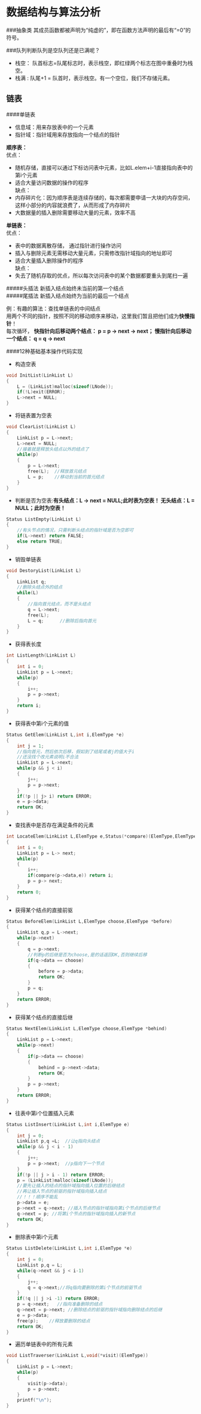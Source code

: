 数据结构与算法分析
====
###抽象类
其成员函数都被声明为“纯虚的”，即在函数方法声明的最后有“=0”的符号。   

###队列判断队列是空队列还是已满呢？     
* 栈空： 队首标志=队尾标志时，表示栈空，即红绿两个标志在图中重叠时为栈空。
* 栈满 : 队尾+1 = 队首时，表示栈空。有一个空位，我们不存储元素。

链表
----   

####单链表
* 信息域：用来存放表中的一个元素   
* 指针域：指针域用来存放指向一个结点的指针    
     
**顺序表：**    
优点：     
* 随机存储，直接可以通过下标访问表中元素，比如L.elem+i-1直接指向表中的第i个元素 
* 适合大量访问数据的操作的程序     
缺点：    
* 内存碎片化：因为顺序表是连续存储的，每次都需要申请一大块的内存空间，这样小部分的内容就浪费了，从而形成了内存碎片     
* 大数据量的插入删除需要移动大量的元素，效率不高 
     
**单链表：**     
优点：    
* 表中的数据离散存储， 通过指针进行操作访问     
* 插入与删除元素无需移动大量元素，只需修改指针域指向的地址即可   
* 适合大量插入删除操作的程序    
缺点：    
* 失去了随机存取的优点，所以每次访问表中的某个数据都要重头到尾扫一遍 

#####头插法
新插入结点始终未当前的第一个结点      
#####尾插法 
新插入结点始终为当前的最后一个结点    

例：有趣的算法：查找单链表的中间结点    
用两个不同的指针，按照不同的移动顺序来移动，这里我们暂且把他们成为**快慢指针**！     
每次循环， **快指针向后移动两个结点： p = p -> next -> next； 
慢指针向后移动一个结点： q = q -> next** 
  
####12种基础基本操作代码实现  
* 构造空表  
```c
void InitList(LinkList L)
{
    L = (LinkList)malloc(sizeof(LNode));
    if(!L)exit(ERROR);
    L->next = NULL;
}
``` 
* 将链表置为空表  
```c
void ClearList(LinkList L)
{
    LinkList p = L->next;
    L->next = NULL;
    //接着就是释放头结点以外的结点了
    while(p)
    {
        p = L->next;
        free(L);  //释放首元结点
        L = p;    //移动到当前的首元结点 
    } 
} 
```     
* 判断是否为空表:**有头结点：L -> next = NULL;此时表为空表！ 
无头结点：L = NULL；此时为空表！**  
```c
Status ListEmpty(LinkList L)
{
    //有头节点的情况，只需判断头结点的指针域是否为空即可
    if(L->next) return FALSE;
    else return TRUE;   
}
```   
     
* 销毁单链表  

```c
void DestoryList(LinkList L)
{
    LinkList q;
    //删除头结点外的结点 
    while(L)
    {
        //指向首元结点，而不是头结点     
        q = L->next;
        free(L);
        L = q;      //删除后指向首元 
    }
} 
```   
	 
* 获得表长度  

```c
int ListLength(LinkList L)
{
    int i = 0;
    LinkList p = L->next;
    while(p)
    {
        i++;
        p = p->next;
    }
    return i;
} 
```   
	 
* 获得表中第i个元素的值  

```c
Status GetElem(LinkList L,int i,ElemType *e)
{
    int j = 1;
    //指向首元，然后依次后移，假如到了结尾或者j的值大于i
    //还没找个改元素说明i不合法
    LinkList p = L->next;
    while(p && j < i)
    {
        j++;
        p = p->next;
    } 
    if(!p || j> i) return ERROR;
    e = p->data;
    return OK;
}
```   
	 
* 查找表中是否存在满足条件的元素  

```c
int LocateElem(LinkList L,ElemType e,Status(*compare)(ElemType,ElemType))
{
    int i = 0;  
    LinkList p = L-> next;  
    while(p)  
    {  
        i++;  
        if(compare(p->data,e)) return i;  
        p = p-> next;  
    }  
    return 0;  
} 
```   
	 
* 获得某个结点的直接前驱 

```c
Status BeforeElem(LinkList L,ElemType choose,ElemType *before)
{
    LinkList q,p = L->next;
    while(p->next)
    {
        q = p->next;
        //判断p的后继是否为choose,是的话返回OK,否则继续后移 
        if(q->data == choose)
        {
            before = p->data;
            return OK; 
        }
        p = q;      
    }
    return ERROR; 
}
```   
	 
* 获得某个结点的直接后继  

```c
Status NextElem(LinkList L,ElemType choose,ElemType *behind)
{
    LinkList p = L->next;
    while(p->next)
    {
        if(p->data == choose)
        {
            behind = p->next->data;
            return OK;
        }
        p = p->next;
    }
    return ERROR;   
}
```   
	 
* 往表中第i个位置插入元素  

```c
Status ListInsert(LinkList L,int i,ElemType e)
{
    int j = 0;
    LinkList p,q =L;  //让q指向头结点
    while(p && j < i - 1)
    {
        j++;
        p = p->next;  //p指向下一个节点 
    }
    if(!p || j > i - 1) return ERROR;
    p = (LinkList)malloc(sizeof(LNode));
    //要先让插入的结点的指针域指向插入位置的后继结点  
    //再让插入节点的前驱的指针域指向插入结点  
    //！！！顺序不能乱  
    p->data = e;
    p->next = q->next; //插入节点的指针域指向第i个节点的后继节点
    q->next = p; //将第i个节点的指针域指向插入的新节点
    return OK;
} 
```   
	 
* 删除表中第i个元素  

```c
Status ListDelete(LinkList L,int i,ElemType *e)
{
    int j = 0;
    LinkList p,q = L;
    while(q->next && j < i-1)
    {
        j++;
        q = q->next;//将q指向要删除的第i个节点的前驱节点
    }
    if(!q || j >i -1) return ERROR;
    p = q->next;   //指向准备删除的结点
    q->next = p->next; //删除结点的前驱的指针域指向删除结点的后继   
    e = p->data; 
    free(p);    //释放要删除的结点  
    return OK;
}
```   
	 
* 遍历单链表中的所有元素  

```c
void ListTraverser(LinkList L,void(*visit)(ElemType))
{
    LinkList p = L->next;
    while(p)
    {
        visit(p->data);
        p = p->next;
    }
    printf("\n");
}
```   
